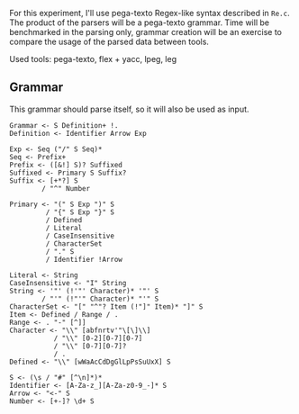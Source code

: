 For this experiment, I'll use pega-texto Regex-like syntax described in `Re.c`.
The product of the parsers will be a pega-texto grammar. Time will be
benchmarked in the parsing only, grammar creation will be an exercise to
compare the usage of the parsed data between tools.

Used tools: pega-texto, flex + yacc, lpeg, leg


Grammar
-------
This grammar should parse itself, so it will also be used as input.
```
Grammar <- S Definition+ !.
Definition <- Identifier Arrow Exp

Exp <- Seq ("/" S Seq)*
Seq <- Prefix+
Prefix <- ([&!] S)? Suffixed
Suffixed <- Primary S Suffix?
Suffix <- [+*?] S
        / "^" Number

Primary <- "(" S Exp ")" S
         / "{" S Exp "}" S
         / Defined
         / Literal
         / CaseInsensitive
         / CharacterSet
         / "." S
         / Identifier !Arrow

Literal <- String
CaseInsensitive <- "I" String
String <- '"' (!'"' Character)* '"' S
        / "'" (!"'" Character)* "'" S
CharacterSet <- "[" "^"? Item (!"]" Item)* "]" S
Item <- Defined / Range / .
Range <- . "-" [^]]
Character <- "\\" [abfnrtv'"\[\]\\]
           / "\\" [0-2][0-7][0-7]
           / "\\" [0-7][0-7]?
           / .
Defined <- "\\" [wWaAcCdDgGlLpPsSuUxX] S

S <- (\s / "#" [^\n]*)*
Identifier <- [A-Za-z_][A-Za-z0-9_-]* S
Arrow <- "<-" S
Number <- [+-]? \d+ S
```
